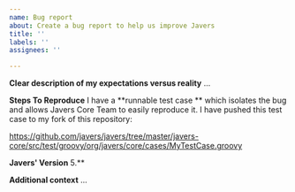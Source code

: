 ```yaml
---
name: Bug report
about: Create a bug report to help us improve Javers
title: ''
labels: ''
assignees: ''

---
```


**Clear description of my expectations versus reality**
...


**Steps To Reproduce**
I have a **runnable test case ** which isolates the bug and allows Javers Core Team to easily reproduce it. I have pushed this test case to my fork of this repository:

https://github.com/javers/javers/tree/master/javers-core/src/test/groovy/org/javers/core/cases/MyTestCase.groovy


**Javers' Version**
5.**


**Additional context**
...
